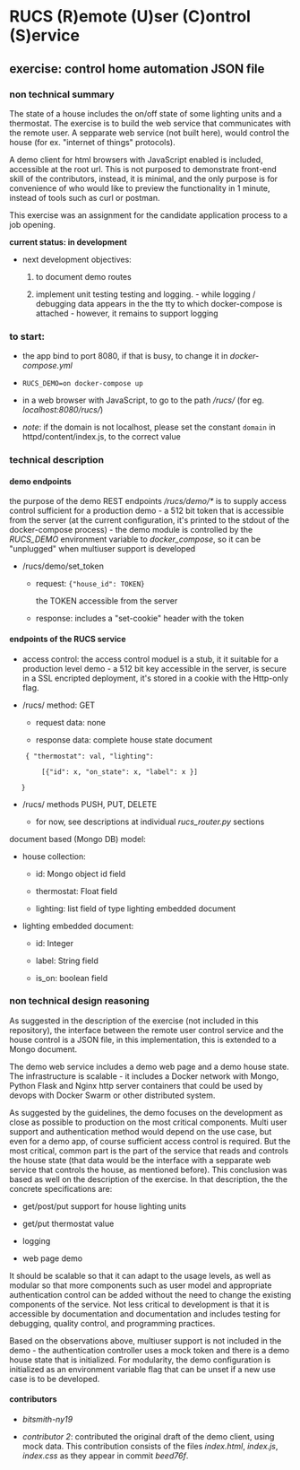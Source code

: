 # RUCS (R)emote (U)ser (C)ontrol (S)ervice

## exercise: control home automation JSON file

### non technical summary

The state of a house
includes the on/off state of some lighting units and a
thermostat. The exercise is to build the web
service that communicates with the remote user.
A sepparate web service (not built here),
would control the house (for ex. "internet of
things" protocols).

A demo client for html browsers with JavaScript enabled is
included, accessible at the root url.
This is not purposed to demonstrate front-end skill
of the contributors, instead, it is minimal, and the only purpose
is for
convenience of who would like to preview the
functionality in 1 minute, instead of tools such
as curl or postman.

This exercise was an assignment for the candidate application
process to a job opening.

**current status: in development**

- next development objectives:

    1. to document demo routes
 
    2. implement unit testing testing and logging.
      - while logging / debugging data appears in the 
      the tty to which docker-compose
      is attached -
      however, it remains to support logging

### to start:

- the app bind to port 8080, if that is busy, to
change it in _docker-compose.yml_

- `RUCS_DEMO=on docker-compose up`

- in a web browser with JavaScript, to go to the
path _/rucs/_ (for eg. _localhost:8080/rucs/_)

- _note_: if the domain is not localhost, please set
the constant `domain` in httpd/content/index.js, to the
correct value

### technical description

#### demo endpoints

the purpose of the demo REST endpoints _/rucs/demo/*_ 
is to supply access control sufficient for a production demo -
a 512 bit token that is accessible from the server
(at the current configuration, it's printed to the stdout of the
docker-compose process) - the demo module is controlled
by the _RUCS\_DEMO_ environment variable to _docker\_compose_,
so it can be "unplugged" when multiuser support is developed

- /rucs/demo/set_token

  - request: `{"house_id": TOKEN}`

     the TOKEN accessible from the server

  - response: includes a "set-cookie" header with the token


#### endpoints of the RUCS service

- access control: the access control moduel is a stub, it
  it suitable for a production level demo - a 512 bit key
  accessible in the server, is secure in a SSL encripted
  deployment, it's stored in a cookie with the Http-only flag.

- /rucs/ method: GET

  - request data: none

  - response data: complete house state document

```
    { "thermostat": val, "lighting":

        [{"id": x, "on_state": x, "label": x }]

   }
```

- /rucs/ methods PUSH, PUT, DELETE

  - for now, see descriptions at individual _rucs\_router.py_ sections 

document based (Mongo DB) model:

- house collection:

  - id: Mongo object id field

  - thermostat: Float field

  - lighting: list field of type lighting embedded document

- lighting embedded document:

  - id: Integer

  - label: String field

  - is_on: boolean field


### non technical design reasoning

As suggested in the description of the exercise
(not included in this repository), the interface between the
remote user control service
and the house control is a JSON file,
in this implementation, this is extended to a
Mongo document.

The demo web service includes a demo web page
and a demo house state. The infrastructure is
scalable - it includes a Docker
network with Mongo, Python Flask and Nginx
http server containers that could be used
by devops with Docker Swarm or other distributed
system.

As suggested by the guidelines, the demo focuses on
the development as close as possible to production
on the most critical components. Multi user support
and authentication method would depend on
the use case, but even for a demo app, of course
sufficient access control is required.
But the most critical, common part
is the part of the service that reads and controls
the house state (that data would be the interface with
a sepparate web service that controls the house,
as mentioned before). This conclusion was based as well
on the description of the exercise. In that description,
the the concrete specifications are:

- get/post/put support
for house lighting units

- get/put thermostat value

- logging

- web page demo

It should be scalable so that
it can adapt to the usage levels, as well as modular
so that more components such as user model and
appropriate authentication control can be added
without the need to change the existing components
of the service. Not less critical to development
is that it is accessible by documentation and
documentation and includes testing for debugging,
quality control, and programming practices.

Based on the observations above, 
multiuser support is not included in the demo -
the authentication controller uses
a mock token and there is a demo house state that is
initialized. For modularity, the demo configuration
is initialized as an environment variable flag that
can be unset if a new use case is to
be developed.

#### contributors

- _bitsmith-ny19_

- _contributor 2_: contributed the original draft of the
demo client,
using mock data. This contribution consists of the files
_index.html_, _index.js_, _index.css_ as they appear in
commit _beed76f_.
